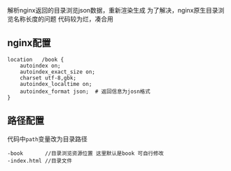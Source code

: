 解析nginx返回的目录浏览json数据，重新渲染生成
为了解决，nginx原生目录浏览名称长度的问题
代码较为烂，凑合用
## nginx配置

```
location   /book {
    autoindex on;
    autoindex_exact_size on;
    charset utf-8,gbk;
    autoindex_localtime on;
    autoindex_format json;  # 返回信息为josn格式
}
```

## 路径配置

代码中`path`变量改为目录路径

```
-book       //目录浏览资源位置 这里默认是book 可自行修改
-index.html //目录文件
```

